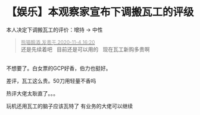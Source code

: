 # 【娱乐】本观察家宣布下调搬瓦工的评级


本人决定下调搬瓦工的评价：增持 -&gt; 中性

<div class="quote"><blockquote><font size="2"><a href="https://www.hostloc.com/forum.php?mod=redirect&amp;goto=findpost&amp;pid=9402269&amp;ptid=762385" target="_blank"><font color="#999999">熊猫酿酒 发表于 2020-11-4 16:20</font></a></font><br />
还是先续着吧&nbsp; &nbsp;目前还是可以用的&nbsp; &nbsp;现在瓦工新购多贵啊</blockquote></div><br />
不想要了。白女票的GCP好香，伯力也挺好。

差评，瓦工这么贵。50刀用轻量不香吗

热评大佬太耿直了。。。

玩机还用瓦工的脑子应该瓦特了 有业务的大佬可以继续
